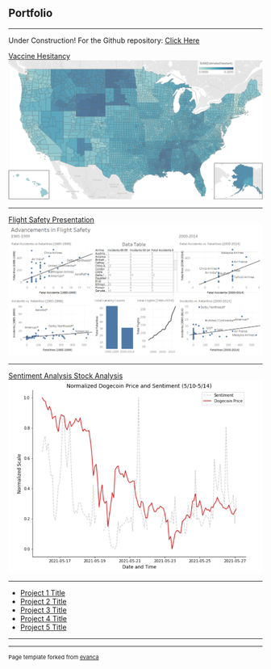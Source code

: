 ## Portfolio

---

Under Construction!
For the Github repository: [Click Here](https://github.com/CanOpenerInACan/Data-Science-Masters)

[Vaccine Hesitancy](https://github.com/CanOpenerInACan/Data-Science-Masters/tree/main/DSC%20680/Vaccine%20Hesitancy/)
<img src="images/hesitancy_map.png?raw=true"/>

---
[Flight Safety Presentation](https://github.com/CanOpenerInACan/Data-Science-Masters/tree/main/DSC640/Flight%20Safety)
<img src="images/Dashboard.png?raw=true"/>

---
[Sentiment Analysis Stock Analysis](https://github.com/CanOpenerInACan/Data-Science-Masters/tree/main/DSC%20630/Sentiment%20Stock%20Analysis)
<img src="images/doge sentiment.png?raw=true"/>

---

- [Project 1 Title](http://example.com/)
- [Project 2 Title](http://example.com/)
- [Project 3 Title](http://example.com/)
- [Project 4 Title](http://example.com/)
- [Project 5 Title](http://example.com/)

---




---
<p style="font-size:11px">Page template forked from <a href="https://github.com/evanca/quick-portfolio">evanca</a></p>
<!-- Remove above link if you don't want to attibute -->
